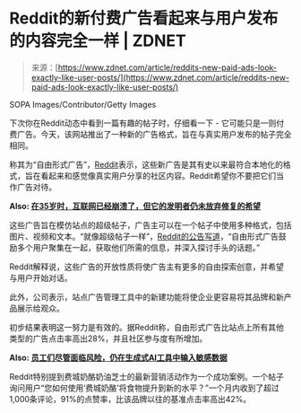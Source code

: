 <!--yml

category: 未分类

date: 2024-05-27 15:04:34

-->

# Reddit的新付费广告看起来与用户发布的内容完全一样 | ZDNET

> 来源：[https://www.zdnet.com/article/reddits-new-paid-ads-look-exactly-like-user-posts/](https://www.zdnet.com/article/reddits-new-paid-ads-look-exactly-like-user-posts/)

SOPA Images/Contributor/Getty Images

下次你在Reddit动态中看到一篇有趣的帖子时，仔细看一下 - 它可能只是一则付费广告。今天，该网站推出了一种新的广告格式，旨在与真实用户发布的帖子完全相同。

称其为“自由形式广告”，[Reddit](https://www.zdnet.com/article/reddit-was-hit-with-a-phishing-attack-how-it-responded-is-a-lesson-for-everyone/)表示，这些新广告是其有史以来最符合本地化的格式，旨在看起来和感觉像真实用户分享的社区内容。Reddit希望你不要把它们当作广告对待。

**Also: [在35岁时，互联网已经崩溃了，但它的发明者仍未放弃修复的希望](https://www.zdnet.com/home-and-office/networking/at-35-the-web-is-broken-but-its-inventor-hasnt-given-up-hope-of-fixing-it/)**

这些广告旨在模仿站点的超级帖子，广告主可以在一个帖子中使用多种格式，包括图片、视频和文本。“就像超级帖子一样”，[Reddit的公告写道](https://www.redditinc.com/blog/advertise-like-a-redditor-with-our-all-new-completely-unique-ad-format-free-form-ads)，“自由形式广告鼓励多个用户聚集在一起，获取他们所需的信息，并深入探讨手头的话题。”

Reddit解释说，这些广告的开放性质将使广告主有更多的自由探索创意，并希望与用户开始对话。

此外，公司表示，站点广告管理工具中的新建功能将使企业更容易将其品牌和新产品展示给观众。

初步结果表明这一努力是有效的。据Reddit称，自由形式广告比站点上所有其他类型的广告点击率高出28%，并且社区参与度有所增加。

**Also: [员工们尽管面临风险，仍在生成式AI工具中输入敏感数据](https://www.zdnet.com/article/employees-input-sensitive-data-into-generative-ai-tools-despite-the-risks/)**

Reddit特别提到费城奶酪奶油芝士的最新营销活动作为一个成功案例。一个帖子询问用户“您如何使用‘费城奶酪’将食物提升到新的水平？”一个月内收到了超过1,000条评论，91%的点赞率，比该品牌以往的基准点击率高出42%。
